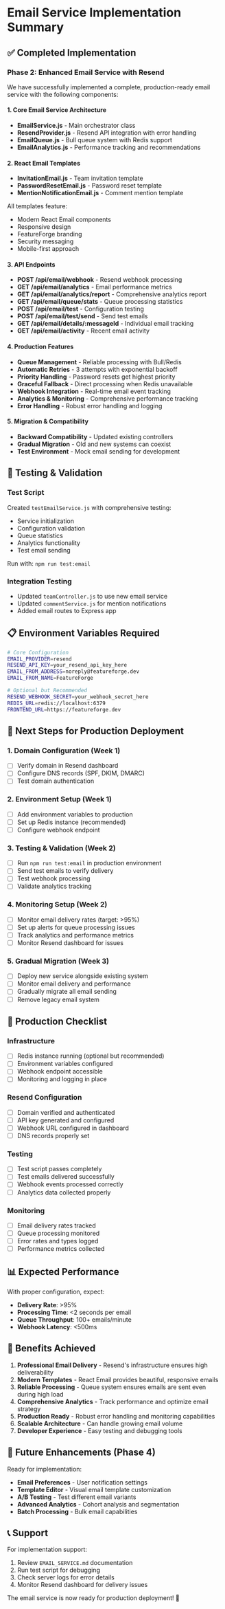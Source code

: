 # Email Service Implementation Summary

## ✅ Completed Implementation

### Phase 2: Enhanced Email Service with Resend

We have successfully implemented a complete, production-ready email service with the following components:

#### 1. Core Email Service Architecture
- **EmailService.js** - Main orchestrator class
- **ResendProvider.js** - Resend API integration with error handling
- **EmailQueue.js** - Bull queue system with Redis support
- **EmailAnalytics.js** - Performance tracking and recommendations

#### 2. React Email Templates
- **InvitationEmail.js** - Team invitation template
- **PasswordResetEmail.js** - Password reset template  
- **MentionNotificationEmail.js** - Comment mention template

All templates feature:
- Modern React Email components
- Responsive design
- FeatureForge branding
- Security messaging
- Mobile-first approach

#### 3. API Endpoints
- **POST /api/email/webhook** - Resend webhook processing
- **GET /api/email/analytics** - Email performance metrics
- **GET /api/email/analytics/report** - Comprehensive analytics report
- **GET /api/email/queue/stats** - Queue processing statistics
- **POST /api/email/test** - Configuration testing
- **POST /api/email/test/send** - Send test emails
- **GET /api/email/details/:messageId** - Individual email tracking
- **GET /api/email/activity** - Recent email activity

#### 4. Production Features
- **Queue Management** - Reliable processing with Bull/Redis
- **Automatic Retries** - 3 attempts with exponential backoff
- **Priority Handling** - Password resets get highest priority
- **Graceful Fallback** - Direct processing when Redis unavailable
- **Webhook Integration** - Real-time email event tracking
- **Analytics & Monitoring** - Comprehensive performance tracking
- **Error Handling** - Robust error handling and logging

#### 5. Migration & Compatibility
- **Backward Compatibility** - Updated existing controllers
- **Gradual Migration** - Old and new systems can coexist
- **Test Environment** - Mock email sending for development

## 🧪 Testing & Validation

### Test Script
Created `testEmailService.js` with comprehensive testing:
- Service initialization
- Configuration validation
- Queue statistics
- Analytics functionality
- Test email sending

Run with: `npm run test:email`

### Integration Testing
- Updated `teamController.js` to use new email service
- Updated `commentService.js` for mention notifications
- Added email routes to Express app

## 📋 Environment Variables Required

```bash
# Core Configuration
EMAIL_PROVIDER=resend
RESEND_API_KEY=your_resend_api_key_here
EMAIL_FROM_ADDRESS=noreply@featureforge.dev
EMAIL_FROM_NAME=FeatureForge

# Optional but Recommended
RESEND_WEBHOOK_SECRET=your_webhook_secret_here
REDIS_URL=redis://localhost:6379
FRONTEND_URL=https://featureforge.dev
```

## 🚀 Next Steps for Production Deployment

### 1. Domain Configuration (Week 1)
- [ ] Verify domain in Resend dashboard
- [ ] Configure DNS records (SPF, DKIM, DMARC)
- [ ] Test domain authentication

### 2. Environment Setup (Week 1)
- [ ] Add environment variables to production
- [ ] Set up Redis instance (recommended)
- [ ] Configure webhook endpoint

### 3. Testing & Validation (Week 2)
- [ ] Run `npm run test:email` in production environment
- [ ] Send test emails to verify delivery
- [ ] Test webhook processing
- [ ] Validate analytics tracking

### 4. Monitoring Setup (Week 2)
- [ ] Monitor email delivery rates (target: >95%)
- [ ] Set up alerts for queue processing issues
- [ ] Track analytics and performance metrics
- [ ] Monitor Resend dashboard for issues

### 5. Gradual Migration (Week 3)
- [ ] Deploy new service alongside existing system
- [ ] Monitor email delivery and performance
- [ ] Gradually migrate all email sending
- [ ] Remove legacy email system

## 🔧 Production Checklist

### Infrastructure
- [ ] Redis instance running (optional but recommended)
- [ ] Environment variables configured
- [ ] Webhook endpoint accessible
- [ ] Monitoring and logging in place

### Resend Configuration
- [ ] Domain verified and authenticated
- [ ] API key generated and configured
- [ ] Webhook URL configured in dashboard
- [ ] DNS records properly set

### Testing
- [ ] Test script passes completely
- [ ] Test emails delivered successfully
- [ ] Webhook events processed correctly
- [ ] Analytics data collected properly

### Monitoring
- [ ] Email delivery rates tracked
- [ ] Queue processing monitored
- [ ] Error rates and types logged
- [ ] Performance metrics collected

## 📊 Expected Performance

With proper configuration, expect:
- **Delivery Rate**: >95%
- **Processing Time**: <2 seconds per email
- **Queue Throughput**: 100+ emails/minute
- **Webhook Latency**: <500ms

## 🎯 Benefits Achieved

1. **Professional Email Delivery** - Resend's infrastructure ensures high deliverability
2. **Modern Templates** - React Email provides beautiful, responsive emails
3. **Reliable Processing** - Queue system ensures emails are sent even during high load
4. **Comprehensive Analytics** - Track performance and optimize email strategy
5. **Production Ready** - Robust error handling and monitoring capabilities
6. **Scalable Architecture** - Can handle growing email volume
7. **Developer Experience** - Easy testing and debugging tools

## 🔮 Future Enhancements (Phase 4)

Ready for implementation:
- **Email Preferences** - User notification settings
- **Template Editor** - Visual email template customization
- **A/B Testing** - Test different email variants
- **Advanced Analytics** - Cohort analysis and segmentation
- **Batch Processing** - Bulk email capabilities

## 📞 Support

For implementation support:
1. Review `EMAIL_SERVICE.md` documentation
2. Run test script for debugging
3. Check server logs for error details
4. Monitor Resend dashboard for delivery issues

The email service is now ready for production deployment! 🎉 